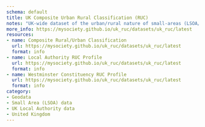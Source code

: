 ```yaml
---
schema: default
title: UK Composite Urban Rural Classification (RUC)
notes: "UK-wide dataset of the urban/rural nature of small-areas (LSOA/DZ/SOAs)\n"
more_info: https://mysociety.github.io/uk_ruc/datasets/uk_ruc/latest
resources:
- name: Composite Rural/Urban Classification
  url: https://mysociety.github.io/uk_ruc/datasets/uk_ruc/latest
  format: info
- name: Local Authority RUC Profile
  url: https://mysociety.github.io/uk_ruc/datasets/uk_ruc/latest
  format: info
- name: Westminster Constituency RUC Profile
  url: https://mysociety.github.io/uk_ruc/datasets/uk_ruc/latest
  format: info
category:
- Geodata
- Small Area (LSOA) data
- UK Local Authority data
- United Kingdom
---
```

